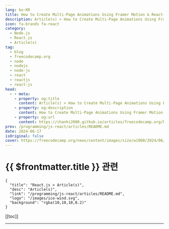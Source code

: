 ```yaml
---
lang: ko-KR
title: How to Create Multi-Page Animations Using Framer Motion & React-Router-Dom
description: Article(s) > How to Create Multi-Page Animations Using Framer Motion & React-Router-Dom
icon: fa-brands fa-react
category: 
  - Node.js
  - React.js
  - Article(s)
tag: 
  - blog
  - freecodecamp.org
  - node
  - nodejs
  - node-js
  - react
  - reactjs
  - react-js
head:
  - - meta:
    - property: og:title
      content: Article(s) > How to Create Multi-Page Animations Using Framer Motion & React-Router-Dom
    - property: og:description
      content: How to Create Multi-Page Animations Using Framer Motion & React-Router-Dom
    - property: og:url
      content: https://chanhi2000.github.io/articles/freecodecamp.org/how-to-create-multi-page-animations-using-framer-motion-and-react-router-dom.html
prev: /programming/js-react/articles/README.md
date: 2024-06-17
isOriginal: false
cover: https://freecodecamp.org/news/content/images/size/w1000/2024/06/Green-Abstract-Wavy-Background-Motivational-Quote-Facebook-Post.png
---
```


# {{ $frontmatter.title }} 관련

```component VPCard
{
  "title": "React.js > Article(s)",
  "desc": "Article(s)",
  "link": "/programming/js-react/articles/README.md",
  "logo": "/images/ico-wind.svg",
  "background": "rgba(10,10,10,0.2)"
}
```

[[toc]]

---

<SiteInfo
  name="How to Create Multi-Page Animations Using Framer Motion & React-Router-Dom"
  desc="Animations are what make plain websites turn into exciting and unforgettable experiences. They give your website a bit of personality and uniqueness and leave the visitor admiring the overall aesthetic. It's a no-brainer that humans love beautiful things. We all love products that look easy on the eyes.  In..."
  url="https://freecodecamp.org/news/how-to-create-multi-page-animations-using-framer-motion-and-react-router-dom/"
  logo="https://cdn.freecodecamp.org/universal/favicons/favicon.ico"
  preview="https://freecodecamp.org/news/content/images/size/w1000/2024/06/Green-Abstract-Wavy-Background-Motivational-Quote-Facebook-Post.png"/>

<!-- TODO: 작성 -->

